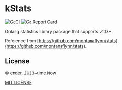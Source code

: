 # kStats

[![GoCI](https://github.com/xuender/kstats/workflows/Go/badge.svg)](https://github.com/xuender/kstats/actions)
[![Go Report Card](https://goreportcard.com/badge/github.com/xuender/kstats)](https://goreportcard.com/report/github.com/xuender/kstats)

Golang statistics library package that supports v1.18+.

Reference from [https://github.com/montanaflynn/stats](https://github.com/montanaflynn/stats).

## License

© ender, 2023~time.Now

[MIT LICENSE](https://github.com/xuender/kstats/blob/master/LICENSE)
